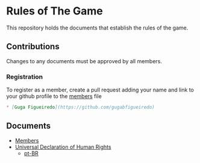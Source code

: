 # Rules of The Game

This repository holds the documents that establish the rules of the game.

## Contributions

Changes to any documents must be approved by all members.

### Registration

To register as a member, create a pull request adding your name and link to your github profile to the [members](members.md) file

```md
* [Guga Figueiredo](https://github.com/gugabfigueiredo)
```

## Documents

* [Members](members.md)
* [Universal Declaration of Human Rights](human-rights/universal-declaration-of-human-rights.md)
  * [pt-BR](human-rights/declaracao-universal-dos-direitos-humanos.md)
